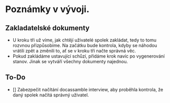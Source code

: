 # Poznámky v vývoji.

## Zakladatelské dokumenty

- U kroku tři už víme, jak chtějí uživatelé spolek zakládat, tedy to tomu rozvnou přizpůsobíme. Na začátku bude kontrola, kdyby se náhodou vrátili zpět a změnili to, ať se v kroku tři načte správná věc.
- Pokud zakládáme ustavující schůzí, přidáme krok navíc po vygenerování stanov. Jinak se vytváří všechny dokumenty najednou.

## To-Do

- [] Zabezpečit načítání docassamble interview, aby proběhla kontrola, že daný spolek načítá správný uživatel.